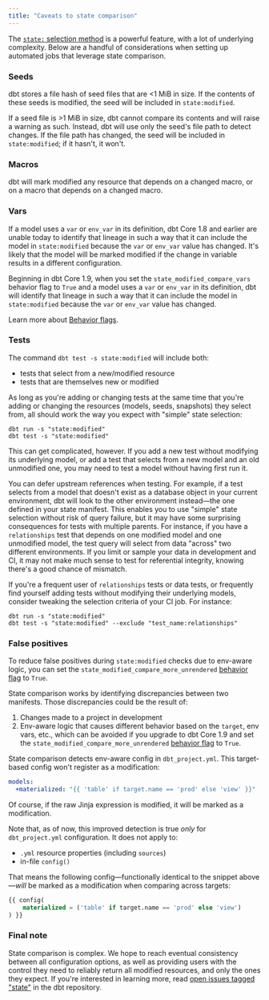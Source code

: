 ```yaml
---
title: "Caveats to state comparison"
---
```


The [`state:` selection method](/reference/node-selection/methods#the-state-method) is a powerful feature, with a lot of underlying complexity. Below are a handful of considerations when setting up automated jobs that leverage state comparison.

### Seeds

dbt stores a file hash of seed files that are &lt;1 MiB in size. If the contents of these seeds is modified, the seed will be included in `state:modified`.

If a seed file is >1 MiB in size, dbt cannot compare its contents and will raise a warning as such. Instead, dbt will use only the seed's file path to detect changes. If the file path has changed, the seed will be included in `state:modified`; if it hasn't, it won't.

### Macros

dbt will mark modified any resource that depends on a changed macro, or on a macro that depends on a changed macro.

### Vars

<VersionBlock lastVersion="1.8">

If a model uses a `var` or `env_var` in its definition, dbt Core 1.8 and earlier are unable today to identify that lineage in such a way that it can include the model in `state:modified` because the `var` or `env_var` value has changed. It's likely that the model will be marked modified if the change in variable results in a different configuration.
</VersionBlock>

<VersionBlock firstVersion="1.9">

Beginning in dbt Core 1.9, when you set the `state_modified_compare_vars` behavior flag to `True` and a model uses a `var` or `env_var` in its definition, dbt will identify that lineage in such a way that it can include the model in `state:modified` because the `var` or `env_var` value has changed.

Learn more about [Behavior flags](/reference/global-configs/behavior-changes#behavior-change-flags).

</VersionBlock>

### Tests

The command `dbt test -s state:modified` will include both:
- tests that select from a new/modified resource
- tests that are themselves new or modified

As long as you're adding or changing tests at the same time that you're adding or changing the resources (models, seeds, snapshots) they select from, all should work the way you expect with "simple" state selection:

```shell
dbt run -s "state:modified"
dbt test -s "state:modified"
```

This can get complicated, however. If you add a new test without modifying its underlying model, or add a test that selects from a new model and an old unmodified one, you may need to test a model without having first run it.

You can defer upstream references when testing. For example, if a test selects from a model that doesn't exist as a database object in your current environment, dbt will look to the other environment instead—the one defined in your state manifest. This enables you to use "simple" state selection without risk of query failure, but it may have some surprising consequences for tests with multiple parents. For instance, if you have a `relationships` test that depends on one modified model and one unmodified model, the test query will select from data "across" two different environments. If you limit or sample your data in development and CI, it may not make much sense to test for referential integrity, knowing there's a good chance of mismatch.

If you're a frequent user of `relationships` tests or data tests, or frequently find yourself adding tests without modifying their underlying models, consider tweaking the selection criteria of your CI job. For instance:

```shell
dbt run -s "state:modified"
dbt test -s "state:modified" --exclude "test_name:relationships"
```

### False positives

<VersionBlock firstVersion="1.9">

To reduce false positives during `state:modified` checks due to env-aware logic, you can set the `state_modified_compare_more_unrendered` [behavior flag](/reference/global-configs/behavior-changes#behavior-change-flags) to `True`. 

</VersionBlock>

<VersionBlock lastVersion="1.8">
State comparison works by identifying discrepancies between two manifests.  Those discrepancies could be the result of:

1. Changes made to a project in development
2. Env-aware logic that causes different behavior based on the `target`, env vars, etc., which can be avoided if you upgrade to dbt Core 1.9 and set the `state_modified_compare_more_unrendered` [behavior flag](/reference/global-configs/behavior-changes#behavior-change-flags) to `True`. 

State comparison detects env-aware config in `dbt_project.yml`. This target-based config won't register as a modification:

<File name='dbt_project.yml'>

```yml
models:
  +materialized: "{{ 'table' if target.name == 'prod' else 'view' }}"
```

</File>

Of course, if the raw Jinja expression is modified, it will be marked as a modification.

Note that, as of now, this improved detection is true _only_ for `dbt_project.yml` configuration. It does not apply to:
- `.yml` resource properties (including `sources`)
- in-file `config()`

That means the following config—functionally identical to the snippet above—_will_ be marked as a modification when comparing across targets:

```sql
{{ config(
    materialized = ('table' if target.name == 'prod' else 'view')
) }}
```
</VersionBlock>

### Final note

State comparison is complex. We hope to reach eventual consistency between all configuration options, as well as providing users with the control they need to reliably return all modified resources, and only the ones they expect. If you're interested in learning more, read [open issues tagged "state"](https://github.com/dbt-labs/dbt-core/issues?q=is%3Aopen+is%3Aissue+label%3Astate) in the dbt repository.
